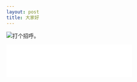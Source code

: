 ```yaml
---
layout: post
title: 大家好
---
```



![打个招呼。](/image/AustraliaKan.jpg)

<iframe frameborder="no" border="0" marginwidth="0" marginheight="0" width=330 height=86 src="//music.163.com/outchain/player?type=2&id=2002030&auto=1&height=66"></iframe>
